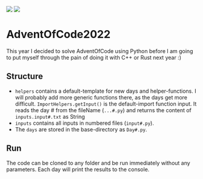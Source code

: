![](https://img.shields.io/badge/stars%20⭐-24-yellow)
![](https://img.shields.io/badge/days%20completed-12-blue)
# AdventOfCode2022
This year I decided to solve AdventOfCode using Python before I am going to put myself through the pain of doing it with C++ or Rust next year :)

## Structure
* ``helpers`` contains a default-template for new days and helper-functions. 
I will probably add more generic functions there, as the days get more difficult.
``ImportHelpers.getInput()`` is the default-import function input. It reads the day # from the fileName (``...#.py``) and returns the content of ``inputs.input#.txt`` as String
* ``inputs`` contains all inputs in numbered files (``input#.py``).
* The ``days`` are stored in the base-directory as ``Day#.py``.

## Run
The code can be cloned to any folder and be run immediately without any parameters. Each day will print the results to the console.
